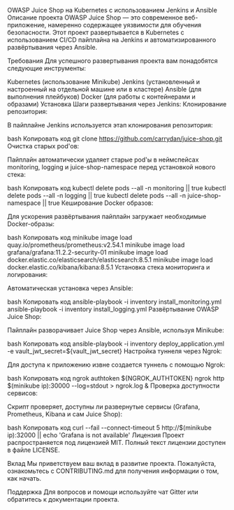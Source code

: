 OWASP Juice Shop на Kubernetes с использованием Jenkins и Ansible
Описание проекта
OWASP Juice Shop — это современное веб-приложение, намеренно содержащее уязвимости для обучения безопасности. Этот проект развертывается в Kubernetes с использованием CI/CD пайплайна на Jenkins и автоматизированного развёртывания через Ansible.

Требования
Для успешного развертывания проекта вам понадобятся следующие инструменты:

Kubernetes (использование Minikube)
Jenkins (установленный и настроенный на отдельной машине или в кластере)
Ansible (для выполнения плейбуков)
Docker (для работы с контейнерами и образами)
Установка
Шаги развертывания через Jenkins:
Клонирование репозитория:

В пайплайне Jenkins используется этап клонирования репозитория:

bash
Копировать код
git clone https://github.com/carrydan/juice-shop.git
Очистка старых pod'ов:

Пайплайн автоматически удаляет старые pod'ы в неймспейсах monitoring, logging и juice-shop-namespace перед установкой нового стека:

bash
Копировать код
kubectl delete pods --all -n monitoring || true
kubectl delete pods --all -n logging || true
kubectl delete pods --all -n juice-shop-namespace || true
Кеширование Docker образов:

Для ускорения развёртывания пайплайн загружает необходимые Docker-образы:

bash
Копировать код
minikube image load quay.io/prometheus/prometheus:v2.54.1
minikube image load grafana/grafana:11.2.2-security-01
minikube image load docker.elastic.co/elasticsearch/elasticsearch:8.5.1
minikube image load docker.elastic.co/kibana/kibana:8.5.1
Установка стека мониторинга и логирования:

Автоматическая установка через Ansible:

bash
Копировать код
ansible-playbook -i inventory install_monitoring.yml
ansible-playbook -i inventory install_logging.yml
Развёртывание OWASP Juice Shop:

Пайплайн разворачивает Juice Shop через Ansible, используя Minikube:

bash
Копировать код
ansible-playbook -i inventory deploy_application.yml -e vault_jwt_secret=${vault_jwt_secret}
Настройка туннеля через Ngrok:

Для доступа к приложению извне создается туннель с помощью Ngrok:

bash
Копировать код
ngrok authtoken ${NGROK_AUTHTOKEN}
ngrok http $(minikube ip):30000 --log=stdout > ngrok.log &
Проверка доступности сервисов:

Скрипт проверяет, доступны ли развернутые сервисы (Grafana, Prometheus, Kibana и сам Juice Shop):

bash
Копировать код
curl --fail --connect-timeout 5 http://$(minikube ip):32000 || echo 'Grafana is not available'
Лицензия
Проект распространяется под лицензией MIT. Полный текст лицензии доступен в файле LICENSE.

Вклад
Мы приветствуем ваш вклад в развитие проекта. Пожалуйста, ознакомьтесь с CONTRIBUTING.md для получения информации о том, как начать.

Поддержка
Для вопросов и помощи используйте чат Gitter или обратитесь к документации проекта.
